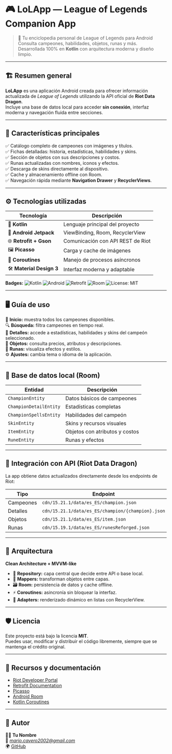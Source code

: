 # 🎮 **LoLApp — League of Legends Companion App**

> 🧠 Tu enciclopedia personal de League of Legends para Android  
> Consulta campeones, habilidades, objetos, runas y más.  
> Desarrollada 100% en **Kotlin** con arquitectura moderna y diseño limpio.

---

## 🏗️ **Resumen general**

**LoLApp** es una aplicación Android creada para ofrecer información actualizada de *League of Legends* utilizando la API oficial de **Riot Data Dragon**.  
Incluye una base de datos local para acceder **sin conexión**, interfaz moderna y navegación fluida entre secciones.

---

## 🧩 **Características principales**

✅ Catálogo completo de campeones con imágenes y títulos.  
✅ Fichas detalladas: historia, estadísticas, habilidades y skins.  
✅ Sección de objetos con sus descripciones y costos.  
✅ Runas actualizadas con nombres, iconos y efectos.  
✅ Descarga de skins directamente al dispositivo.  
✅ Cache y almacenamiento offline con Room.  
✅ Navegación rápida mediante **Navigation Drawer** y **RecyclerViews**.

---

## ⚙️ **Tecnologías utilizadas**

| Tecnología | Descripción |
|------------|-------------|
| 🧠 **Kotlin** | Lenguaje principal del proyecto |
| 🧩 **Android Jetpack** | ViewBinding, Room, RecyclerView |
| 🌐 **Retrofit + Gson** | Comunicación con API REST de Riot |
| 🖼️ **Picasso** | Carga y cache de imágenes |
| 🧵 **Coroutines** | Manejo de procesos asíncronos |
| 🛠️ **Material Design 3** | Interfaz moderna y adaptable |

**Badges:**
![Kotlin](https://img.shields.io/badge/Kotlin-7F52FF?style=for-the-badge&logo=kotlin&logoColor=white)
![Android](https://img.shields.io/badge/Android-3DDC84?style=for-the-badge&logo=android&logoColor=white)
![Retrofit](https://img.shields.io/badge/Retrofit-2E8B57?style=for-the-badge)
![Room](https://img.shields.io/badge/Room-1976D2?style=for-the-badge)
![License: MIT](https://img.shields.io/badge/License-MIT-green?style=for-the-badge)

---

## 🖥️ Guía de uso

📜 **Inicio:** muestra todos los campeones disponibles.  
🔍 **Búsqueda:** filtra campeones en tiempo real.  
👑 **Detalles:** accede a estadísticas, habilidades y skins del campeón seleccionado.  
🛒 **Objetos:** consulta precios, atributos y descripciones.  
🔮 **Runas:** visualiza efectos y estilos.  
⚙️ **Ajustes:** cambia tema o idioma de la aplicación.

---

## 💾 Base de datos local (Room)

| Entidad | Descripción |
|---------|-------------|
| `ChampionEntity` | Datos básicos de campeones |
| `ChampionDetailEntity` | Estadísticas completas |
| `ChampionSpellsEntity` | Habilidades del campeón |
| `SkinEntity` | Skins y recursos visuales |
| `ItemEntity` | Objetos con atributos y costos |
| `RuneEntity` | Runas y efectos |

---

## 📡 Integración con API (Riot Data Dragon)

La app obtiene datos actualizados directamente desde los endpoints de Riot:

| Tipo | Endpoint |
|------|----------|
| Campeones | `cdn/15.21.1/data/es_ES/champion.json` |
| Detalles | `cdn/15.21.1/data/es_ES/champion/{champion}.json` |
| Objetos | `cdn/15.21.1/data/es_ES/item.json` |
| Runas | `cdn/15.19.1/data/es_ES/runesReforged.json` |

---

## 🧱 Arquitectura

**Clean Architecture + MVVM-like**

- 🧩 **Repository:** capa central que decide entre API o base local.  
- 🔁 **Mappers:** transforman objetos entre capas.  
- 🗃️ **Room:** persistencia de datos y cache offline.  
- ⚡ **Coroutines:** asincronía sin bloquear la interfaz.  
- 🎨 **Adapters:** renderizado dinámico en listas con RecyclerView.

---

## 🛡️ Licencia

Este proyecto está bajo la licencia **MIT**.  
Puedes usar, modificar y distribuir el código libremente, siempre que se mantenga el crédito original.

---

## 🔗 Recursos y documentación

- [Riot Developer Portal](https://developer.riotgames.com/)  
- [Retrofit Documentation](https://square.github.io/retrofit/)  
- [Picasso](https://square.github.io/picasso/)  
- [Android Room](https://developer.android.com/training/data-storage/room)  
- [Kotlin Coroutines](https://kotlinlang.org/docs/coroutines-overview.html)  

---

## 💬 Autor

👨‍💻 **Tu Nombre**  
📧 *mario.cavero2002@gmail.com*  
🌍 [GitHub](https://github.com/MarioCaveroPerez)


